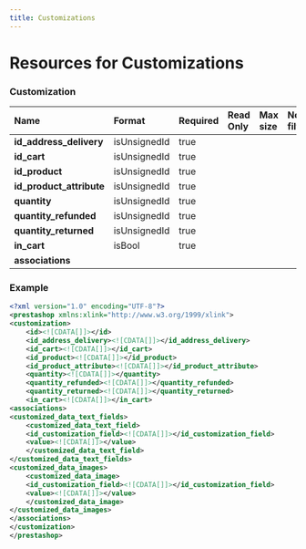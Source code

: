```yaml
---
title: Customizations
---
```


# Resources for Customizations

### Customization

|           Name           |    Format    | Required | Read Only | Max size | Not filterable | Description |
| :----------------------- | :----------- | :------- | :-------- | :------- | :------------- | :---------- |
| **id_address_delivery**  | isUnsignedId | true     |           |          |                |             |
| **id_cart**              | isUnsignedId | true     |           |          |                |             |
| **id_product**           | isUnsignedId | true     |           |          |                |             |
| **id_product_attribute** | isUnsignedId | true     |           |          |                |             |
| **quantity**             | isUnsignedId | true     |           |          |                |             |
| **quantity_refunded**    | isUnsignedId | true     |           |          |                |             |
| **quantity_returned**    | isUnsignedId | true     |           |          |                |             |
| **in_cart**              | isBool       | true     |           |          |                |             |
| **associations**         |              |          |           |          |                |             |


### Example

```xml
<?xml version="1.0" encoding="UTF-8"?>
<prestashop xmlns:xlink="http://www.w3.org/1999/xlink">
<customization>
	<id><![CDATA[]]></id>
	<id_address_delivery><![CDATA[]]></id_address_delivery>
	<id_cart><![CDATA[]]></id_cart>
	<id_product><![CDATA[]]></id_product>
	<id_product_attribute><![CDATA[]]></id_product_attribute>
	<quantity><![CDATA[]]></quantity>
	<quantity_refunded><![CDATA[]]></quantity_refunded>
	<quantity_returned><![CDATA[]]></quantity_returned>
	<in_cart><![CDATA[]]></in_cart>
<associations>
<customized_data_text_fields>
	<customized_data_text_field>
	<id_customization_field><![CDATA[]]></id_customization_field>
	<value><![CDATA[]]></value>
	</customized_data_text_field>
</customized_data_text_fields>
<customized_data_images>
	<customized_data_image>
	<id_customization_field><![CDATA[]]></id_customization_field>
	<value><![CDATA[]]></value>
	</customized_data_image>
</customized_data_images>
</associations>
</customization>
</prestashop>

```


